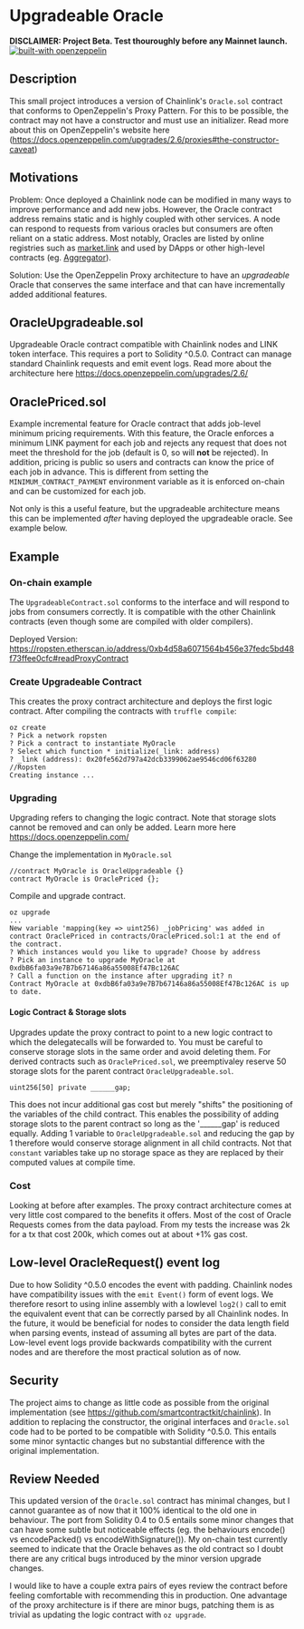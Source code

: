 # Upgradeable Oracle
**DISCLAIMER: Project Beta. Test thouroughly before any Mainnet launch.**
[![built-with openzeppelin](https://img.shields.io/badge/built%20with-OpenZeppelin-3677FF)](https://docs.openzeppelin.com/)

## Description
This small project introduces a version of Chainlink's `Oracle.sol` contract that conforms to OpenZeppelin's Proxy Pattern. For this to be possible, the contract may not have a constructor and must use an initializer. Read more about this on OpenZeppelin's website here (https://docs.openzeppelin.com/upgrades/2.6/proxies#the-constructor-caveat)

## Motivations
Problem: Once deployed a Chainlink node can be modified in many ways to improve performance and add new jobs. However, the Oracle contract address remains static and is highly coupled with other services. A node can respond to requests from various oracles but consumers are often reliant on a static address. Most notably, Oracles are listed by online registries such as [market.link](market.link) and used by DApps or other high-level contracts (eg. [Aggregator](https://eth-usd-aggregator.chain.link/)).

Solution: Use the OpenZeppelin Proxy architecture to have an *upgradeable* Oracle that conserves the same interface and that can have incrementally added additional features.

## OracleUpgradeable.sol
Upgradeable Oracle contract compatible with Chainlink nodes and LINK token interface. This requires a port to Solidity ^0.5.0. Contract can manage standard Chainlink requests and emit event logs. Read more about the architecture here https://docs.openzeppelin.com/upgrades/2.6/

## OraclePriced.sol
Example incremental feature for Oracle contract that adds job-level minimum pricing requirements. With this feature, the Oracle enforces a minimum LINK payment for each job and rejects any request that does not meet the threshold for the job (default is 0, so will **not** be rejected). In addition, pricing is public so users and contracts can know the price of each job in advance. This is different from setting the `MINIMUM_CONTRACT_PAYMENT` environment variable as it is enforced on-chain and can be customized for each job.

Not only is this a useful feature, but the upgradeable architecture means this can be implemented *after* having deployed the upgradeable oracle. See example below.

## Example
### On-chain example
The `UpgradeableContract.sol` conforms to the interface and will respond to jobs from consumers correctly. It is compatible with the other Chainlink contracts (even though some are compiled with older compilers).

Deployed Version:
https://ropsten.etherscan.io/address/0xb4d58a6071564b456e37fedc5bd48f73ffee0cfc#readProxyContract

### Create Upgradeable Contract
This creates the proxy contract architecture and deploys the first logic contract.
After compiling the contracts with `truffle compile`:
```
oz create
? Pick a network ropsten
? Pick a contract to instantiate MyOracle
? Select which function * initialize(_link: address) 
? _link (address): 0x20fe562d797a42dcb3399062ae9546cd06f63280 //Ropsten
Creating instance ...
```

### Upgrading
Upgrading refers to changing the logic contract. Note that storage slots cannot be removed and can only be added. Learn more here https://docs.openzeppelin.com/

Change the implementation in `MyOracle.sol`
```
//contract MyOracle is OracleUpgradeable {}
contract MyOracle is OraclePriced {};
```

Compile and upgrade contract.
```
oz upgrade
...
New variable 'mapping(key => uint256) _jobPricing' was added in contract OraclePriced in contracts/OraclePriced.sol:1 at the end of the contract.
? Which instances would you like to upgrade? Choose by address
? Pick an instance to upgrade MyOracle at 0xdbB6fa03a9e7B7b67146a86a55008Ef47Bc126AC
? Call a function on the instance after upgrading it? n
Contract MyOracle at 0xdbB6fa03a9e7B7b67146a86a55008Ef47Bc126AC is up to date.
```

#### Logic Contract & Storage slots
Upgrades update the proxy contract to point to a new logic contract to which the delegatecalls will be forwarded to. You must be careful to conserve storage slots in the same order and avoid deleting them. For derived contracts such as `OraclePriced.sol`, we preemptivaley reserve 50 storage slots for the parent contract `OracleUpgradeable.sol`.
```
uint256[50] private ______gap;
```
This does not incur additional gas cost but merely "shifts" the positioning of the variables of the child contract. This enables the possibility of adding storage slots to the parent contract so long as the '______gap' is reduced equally. Adding 1 variable to `OracleUpgradeable.sol` and reducing the gap by 1 therefore would conserve storage alignment in all child contracts.  Not that `constant` variables take up no storage space as they are replaced by their computed values at compile time.


### Cost
Looking at before after examples. The proxy contract architecture comes at very little cost compared to the benefits it offers. Most of the cost of Oracle Requests comes from the data payload. From my tests the increase was 2k for a tx that cost 200k, which comes out at about +1% gas cost.

## Low-level OracleRequest() event log
Due to how Solidity ^0.5.0 encodes the event with padding. Chainlink nodes have compatibility issues with the `emit Event()` form of event logs. We therefore resort to using inline assembly with a lowlevel `log2()` call to emit the equivalent event that can be correctly parsed by all Chainlink nodes. In the future, it would be beneficial for nodes to consider the data length field when parsing events, instead of assuming all bytes are part of the data. Low-level event logs provide backwards compatibility with the current nodes and are therefore the most practical solution as of now.

## Security
The project aims to change as little code as possible from the original implementation (see https://github.com/smartcontractkit/chainlink). In addition to replacing the constructor, the original interfaces and `Oracle.sol` code had to be ported to be compatible with Solidity ^0.5.0. This entails some minor syntactic changes but no substantial difference with the original implementation. 

## Review Needed
This updated version of the `Oracle.sol` contract has minimal changes, but I cannot guarantee as of now that it 100% identical to the old one in behaviour. The port from Solidity 0.4 to 0.5 entails some minor changes that can have some subtle but noticeable effects (eg. the behaviours encode() vs encodePacked() vs encodeWithSignature()). My on-chain test currently seemed to indicate that the Oracle behaves as the old contract so I doubt there are any critical bugs introduced by the minor version upgrade changes.

I would like to have a couple extra pairs of eyes review the contract before feeling comfortable with recommending this in production. One advantage of the proxy architecture is if there are minor bugs, patching them is as trivial as updating the logic contract with `oz upgrade`.